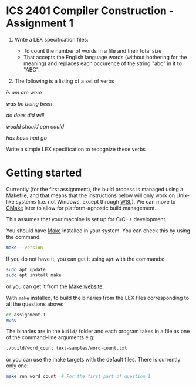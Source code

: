 # ICS 2401 Compiler Construction - Assignment 1

1. Write a LEX specification files:

   - To count the number of words in a file and their total size
   - That accepts the English language words (without bothering for the meaning) and replaces each occurence of the string "abc" in it to "ABC".

2. The following is a listing of a set of verbs

_is am are were_

_was be being been_

_do does did will_

_would should can could_

_has have had go_

Write a simple LEX specification to recognize these verbs

# Getting started

Currently (for the first assignment), the build process is managed using a Makefile, and that means that
the instructions below will only work on Unix-like systems (i.e. not Windows, except through [WSL](https://learn.microsoft.com/en-us/windows/wsl/about)). We can move to [CMake](https://cmake.org/) later to allow for platform-agnostic build management.

This assumes that your machine is set up for C/C++ development.

You should have [Make](https://www.gnu.org/software/make/) installed in your system. You can check this by using the command:

```bash
make --version
```

If you do not have it, you can get it using `apt` with the commands:

```bash
sudo apt update
sudo apt install make
```

or you can get it from the [Make website](https://www.gnu.org/software/make/#download).

With `make` installed, to build the binaries from the LEX files corresponding to all the questions above:

```bash
cd assignment-1
make
```

The binaries are in the `build/` folder and each program takes in a file as one of the command-line arguments e.g:

```bash
./build/word_count text-samples/word-count.txt
```

or you can use the make targets with the default files. There is currently only one:

```bash
make run_word_count  # For the first part of question 1
```
